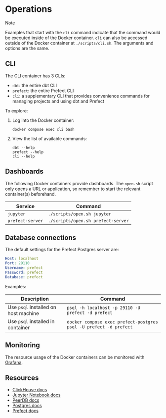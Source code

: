 # Operations

> [!NOTE]
> Examples that start with the `cli` command indicate that the command would be executed inside of the Docker container. `cli` can also be accessed outside of the Docker container at `./scripts/cli.sh`. The arguments and options are the same.

## CLI

The CLI container has 3 CLIs:

- `dbt`: the entire dbt CLI
- `prefect`: the entire Prefect CLI
- `cli`: a supplementary CLI that provides convenience commands for managing projects and using dbt and Prefect

To explore:

1. Log into the Docker container:

    ```shell
    docker compose exec cli bash
    ```

2. View the list of available commands:

    ```shell
    dbt --help
    prefect --help
    cli --help
    ```

## Dashboards

The following Docker containers provide dashboards. The `open.sh` script only opens a URL or application, so remember to start the relevant container(s) beforehand.

| Service            | Command                            |
|--------------------|------------------------------------|
| `jupyter`          | `./scripts/open.sh jupyter`        |
| `prefect-server`   | `./scripts/open.sh prefect-server` |

## Database connections

The default settings for the Prefect Postgres server are:

```yaml
Host: localhost
Port: 29110
Username: prefect
Password: prefect
Database: prefect
```

Examples:

| Description                          | Command                                                           |
|--------------------------------------|-------------------------------------------------------------------|
| Use `psql` installed on host machine | `psql -h localhost -p 29110 -U prefect -d prefect`                |
| Use `psql` installed in container    | `docker compose exec prefect-postgres psql -U prefect -d prefect` |

## Monitoring

The resource usage of the Docker containers can be monitored with [Grafana](http://localhost:29320).

## Resources

- [ClickHouse docs](https://clickhouse.com/docs)
- [Jupyter Notebook docs](https://jupyter-notebook.readthedocs.io/en/latest/)
- [PeerDB docs](https://docs.peerdb.io)
- [Postgres docs](https://www.postgresql.org/docs/current/index.html)
- [Prefect docs](https://docs.prefect.io)

